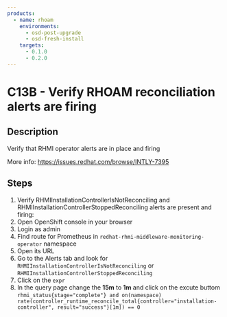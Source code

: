 ```yaml
---
products:
  - name: rhoam
    environments:
      - osd-post-upgrade
      - osd-fresh-install
    targets:
      - 0.1.0
      - 0.2.0
---
```


# C13B - Verify RHOAM reconciliation alerts are firing

## Description

Verify that RHMI operator alerts are in place and firing

More info: <https://issues.redhat.com/browse/INTLY-7395>

## Steps

1. Verify RHMIInstallationControllerIsNotReconciling and RHMIInstallationControllerStoppedReconciling alerts are present and firing:
2. Open OpenShift console in your browser
3. Login as admin
4. Find route for Prometheus in `redhat-rhmi-middleware-monitoring-operator` namespace
5. Open its URL
6. Go to the Alerts tab and look for `RHMIInstallationControllerIsNotReconciling` or `RHMIInstallationControllerStoppedReconciling`
7. Click on the `expr`
8. In the query page change the **15m** to **1m** and click on the excute buttom `rhmi_status{stage="complete"} and on(namespace) rate(controller_runtime_reconcile_total{controller="installation-controller", result="success"}[1m]) == 0`
